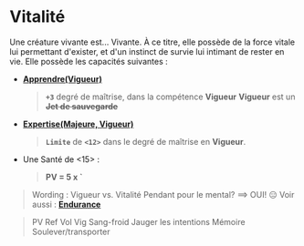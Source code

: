 # Vitalité

Une créature vivante est...  Vivante. 
À ce titre, elle possède de la force vitale lui permettant d'exister, et d'un instinct de survie lui intimant de rester en vie. 
Elle possède les capacités suivantes :
* **[Apprendre(Vigueur)](###)**
    > **`+3`** degré de maîtrise, dans la compétence **Vigueur**
   > **Vigueur** est un ~~**Jet de sauvegarde**~~
* **[Expertise(Majeure, Vigueur)](https://trello.com/c/0EKOzT2h)**
    > **`Limite`** de **`<12>`** dans le degré de maîtrise en **Vigueur**.
* Une Santé de <15> :
    > **PV = 5 x <Vigueur>`**

> Wording : Vigueur vs. Vitalité
> Pendant pour le mental? ==> OUI! 😑
> Voir aussi : **[Endurance](https://trello.com/c/AlqwWdQT)**

> PV
Ref
Vol
Vig
Sang-froid
Jauger les intentions
Mémoire
Soulever/transporter
